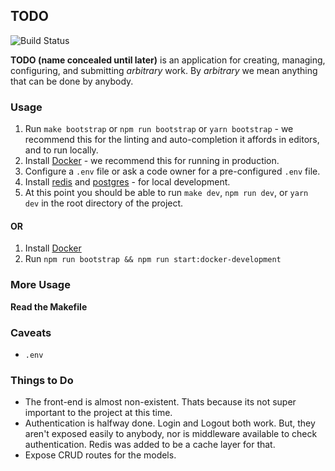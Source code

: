 ## TODO
![Build Status](https://travis-ci.com/leafoflegend/todo.svg?token=QLJypV4zPQRC27sbt7pk&branch=staging)

**TODO (name concealed until later)** is an application for creating, managing, configuring, and submitting _arbitrary_ work. By _arbitrary_ we mean anything that can be done by anybody.

### Usage

1. Run `make bootstrap` or `npm run bootstrap` or `yarn bootstrap` - we recommend this for the linting and auto-completion it affords in editors, and to run locally.
2. Install [Docker](https://www.docker.com/products/docker-desktop) - we recommend this for running in production.
3. Configure a `.env` file or ask a code owner for a pre-configured `.env` file.
4. Install [redis](https://redis.io/download) and [postgres](https://www.postgresql.org/download/) - for local development.
5. At this point you should be able to run `make dev`, `npm run dev`, or `yarn dev` in the root directory of the project.

#### **OR**

1. Install [Docker](https://www.docker.com/products/docker-desktop)
2. Run `npm run bootstrap && npm run start:docker-development`

### More Usage
**Read the Makefile**

### Caveats

- `.env`

### Things to Do

- The front-end is almost non-existent. Thats because its not super important to the project at this time.
- Authentication is halfway done. Login and Logout both work. But, they aren't exposed easily to anybody, nor is middleware available to check authentication. Redis was added to be a cache layer for that.
- Expose CRUD routes for the models.
